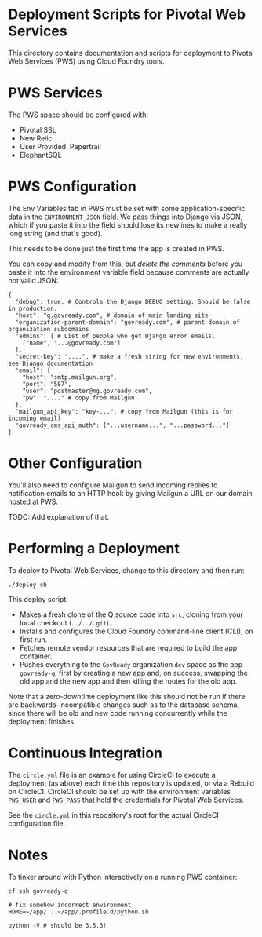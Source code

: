 # Deployment Scripts for Pivotal Web Services

This directory contains documentation and scripts for deployment to Pivotal Web Services (PWS) using Cloud Foundry tools.

# PWS Services

The PWS space should be configured with:

* Pivotal SSL
* New Relic
* User Provided: Papertrail
* ElephantSQL

# PWS Configuration

The Env Variables tab in PWS must be set with some application-specific data in the `ENVIRONMENT_JSON` field. We pass things into Django via JSON, which if you paste it into the field should lose its newlines to make a really long string (and that's good).

This needs to be done just the first time the app is created in PWS.

You can copy and modify from this, but _delete the comments_ before you paste it into the environment variable field because comments are actually not valid JSON:

	{
	  "debug": true, # Controls the Django DEBUG setting. Should be false in production.
	  "host": "q.govready.com", # domain of main landing site
	  "organization-parent-domain": "govready.com", # parent domain of organization subdomains
	  "admins": [ # List of people who get Django error emails.
	    ["name", "...@govready.com"]
	  ],
	  "secret-key": "....", # make a fresh string for new environments, see Django documentation
	  "email": {
	    "host": "smtp.mailgun.org",
	    "port": "587",
	    "user": "postmaster@mg.govready.com",
	    "pw": "...." # copy from Mailgun
	  },
	  "mailgun_api_key": "key-...", # copy from Mailgun (this is for incoming email)
	  "govready_cms_api_auth": ["...username...", "...password..."]
	}

# Other Configuration

You'll also need to configure Mailgun to send incoming replies to notification emails to an HTTP hook by giving Mailgun a URL on our domain hosted at PWS.

TODO: Add explanation of that.

# Performing a Deployment

To deploy to Pivotal Web Services, change to this directory and then run:

	./deploy.sh

This deploy script:

* Makes a fresh clone of the Q source code into `src`, cloning from your local checkout (`../../.git`).
* Installs and configures the Cloud Foundry command-line client (CLI), on first run.
* Fetches remote vendor resources that are required to build the app container.
* Pushes everything to the `GovReady` organization `dev` space as the app `govready-q`, first by creating a new app and, on success, swapping the old app and the new app and then killing the routes for the old app.

Note that a zero-downtime deployment like this should not be run if there are backwards-incompatible changes such as to the database schema, since there will be old and new code running concurrently while the deployment finishes.

# Continuous Integration

The `circle.yml` file is an example for using CircleCI to execute a deployment (as above) each time this repository is updated, or via a Rebuild on CircleCI. CircleCI should be set up with the environment variables `PWS_USER` and `PWS_PASS` that hold the credentials for Pivotal Web Services.

See the `circle.yml` in this repository's root for the actual CircleCI configuration file.

# Notes

To tinker around with Python interactively on a running PWS container:

	cf ssh govready-q

	# fix somehow incorrect environment
	HOME=~/app/ . ~/app/.profile.d/python.sh 

	python -V # should be 3.5.3!

